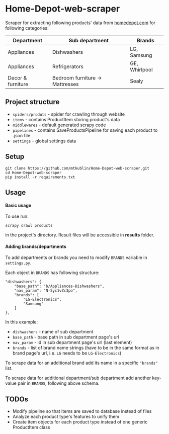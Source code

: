 # Home-Depot-web-scraper
Scraper for extracting following products' data from [homedepot.com](https://www.homedepot.com) for following categories:

Department | Sub department | Brands
--- | --- | ---
Appliances | Dishwashers | LG, Samsung
Appliances | Refrigerators | GE, Whirlpool
Decor & furniture | Bedroom furniture -> Mattresses | Sealy

## Project structure
* `spiders/produts` - spider for crawling through website
* `items` - contains ProductItem storing product's data
* `middlewares` - default generated scrapy code
* `pipelines` - contains SaveProductsPipeline for saving each product to .json file
* `settings` - global settings data

## Setup
```
git clone https://github.com/mtkublin/Home-Depot-web-scraper.git
cd Home-Depot-web-scraper
pip install -r requirements.txt
```

## Usage
#### Basic usage
To use run: 

`scrapy crawl products` 

in the project's directory. Result files will be accessible in **results** folder.

#### Adding brands/departments
To add departments or brands you need to modify `BRANDS` variable in `settings.py`. 

Each object in `BRANDS` has following structure:

```
"dishwashers": {
    "base_path": "b/Appliances-Dishwashers",
    "nav_param": "N-5yc1vZc3po",
    "brands": [
        "LG-Electronics",
        "Samsung"
    ]
},
```

In this example:
* `dishwashers` - name of sub department
* `base_path` - base path in sub department page's url
* `nav_param` - id in sub department page's url (last element)
* `brands` - list of brand name strings (have to be in the same format as in brand page's 
url, i.e. `LG` needs to be `LG-Electronics`)

To scrape data for an additional brand add its name in a specific `"brands"` list.

To scrape data for additional department/sub department add another key-value pair 
in `BRANDS`, following above schema.

## TODOs
* Modify pipeline so that items are saved to database instead of files
* Analyze each product type's features to unify them
* Create item objects for each product type instead of one generic ProductItem class